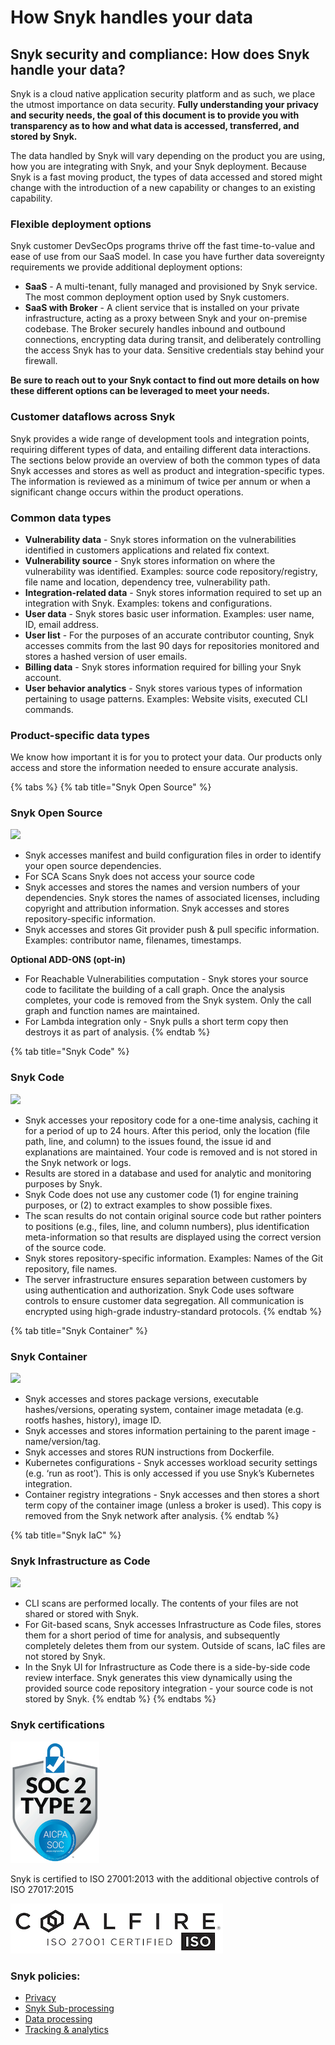 # How Snyk handles your data

## Snyk security and compliance: How does Snyk handle your data?

Snyk is a cloud native application security platform and as such, we place the utmost importance on data security. **Fully understanding your privacy and security needs, the goal of this document is to provide you with transparency as to how and what data is accessed, transferred, and stored by Snyk.**

The data handled by Snyk will vary depending on the product you are using, how you are integrating with Snyk, and your Snyk deployment. Because Snyk is a fast moving product, the types of data accessed and stored might change with the introduction of a new capability or changes to an existing capability.

### Flexible deployment options&#x20;

Snyk customer DevSecOps programs thrive off the fast time-to-value and ease of use from our SaaS model. In case you have further data sovereignty requirements we provide additional deployment options:

* **SaaS** - A multi-tenant, fully managed and provisioned by Snyk service. The most common deployment option used by Snyk customers.
* **SaaS with Broker** - A client service that is installed on your private infrastructure, acting as a proxy between Snyk and your on-premise codebase. The Broker securely handles inbound and outbound connections, encrypting data during transit, and deliberately controlling the access Snyk has to your data. Sensitive credentials stay behind your firewall.

**Be sure to reach out to your Snyk contact to find out more details on how these different options can be leveraged to meet your needs.**

### Customer dataflows across Snyk

&#x20;Snyk provides a wide range of development tools and integration points, requiring different types of data, and entailing different data interactions. The sections below provide an overview of both the common types of data Snyk accesses and stores as well as product and integration-specific types. The information is reviewed as a minimum of twice per annum or when a significant change occurs within the product operations.

### Common data types

* **Vulnerability data** - Snyk stores information on the vulnerabilities identified in customers applications and related fix context.&#x20;
* **Vulnerability source** - Snyk stores information on where the vulnerability was identified. Examples: source code repository/registry, file name and location, dependency tree, vulnerability path.
* **Integration-related data** - Snyk stores information required to set up an integration with Snyk. Examples: tokens and configurations.&#x20;
* **User data** - Snyk stores basic user information. Examples: user name, ID, email address.&#x20;
* **User list** - For the purposes of an accurate contributor counting, Snyk accesses commits from the last 90 days for repositories monitored and stores a hashed version of user emails.&#x20;
* **Billing data** - Snyk stores information required for billing your Snyk account.&#x20;
* **User behavior analytics** - Snyk stores various types of information pertaining to usage patterns. Examples: Website visits, executed CLI commands.

### Product-specific data types&#x20;

We know how important it is for you to protect your data. Our products only access and store the information needed to ensure accurate analysis.

{% tabs %}
{% tab title="Snyk Open Source" %}
### Snyk Open Source

![](https://snyk.io/wp-content/uploads/shield-snyk-open-source.svg)

* Snyk accesses manifest and build configuration files in order to identify your open source dependencies.&#x20;
* For SCA Scans Snyk does not access your source code
* Snyk accesses and stores the names and version numbers of your dependencies. Snyk stores the names of associated licenses, including copyright and attribution information. Snyk accesses and stores repository-specific information.&#x20;
* Snyk accesses and stores Git provider push & pull specific information. Examples: contributor name, filenames, timestamps.

**Optional ADD-ONS (opt-in)**

* For Reachable Vulnerabilities computation - Snyk stores your source code to facilitate the building of a call graph. Once the analysis completes, your code is removed from the Snyk system. Only the call graph and function names are maintained.&#x20;
* For Lambda integration only - Snyk pulls a short term copy then destroys it as part of analysis.
{% endtab %}

{% tab title="Snyk Code" %}
### Snyk Code

![](https://snyk.io/wp-content/uploads/shield-snyk-code.svg)

* Snyk accesses your repository code for a one-time analysis, caching it for a period of up to 24 hours. After this period, only the location (file path, line, and column) to the issues found, the issue id and explanations are maintained. Your code is removed and is not stored in the Snyk network or logs.&#x20;
* Results are stored in a database and used for analytic and monitoring purposes by Snyk.&#x20;
* Snyk Code does not use any customer code (1) for engine training purposes, or (2) to extract examples to show possible fixes.&#x20;
* The scan results do not contain original source code but rather pointers to positions (e.g., files, line, and column numbers), plus identification meta-information so that results are displayed using the correct version of the source code.&#x20;
* Snyk stores repository-specific information. Examples: Names of the Git repository, file names.&#x20;
* The server infrastructure ensures separation between customers by using authentication and authorization. Snyk Code uses software controls to ensure customer data segregation. All communication is encrypted using high-grade industry-standard protocols.
{% endtab %}

{% tab title="Snyk Container" %}
### Snyk Container

![](https://snyk.io/wp-content/uploads/shield-snyk-container.svg)

* Snyk accesses and stores package versions, executable hashes/versions, operating system, container image metadata (e.g. rootfs hashes, history), image ID.&#x20;
* Snyk accesses and stores information pertaining to the parent image - name/version/tag.&#x20;
* Snyk accesses and stores RUN instructions from Dockerfile.&#x20;
* Kubernetes configurations - Snyk accesses workload security settings (e.g. ‘run as root’). This is only accessed if you use Snyk’s Kubernetes integration.&#x20;
* Container registry integrations - Snyk accesses and then stores a short term copy of the container image (unless a broker is used). This copy is removed from the Snyk network after analysis.
{% endtab %}

{% tab title="Snyk IaC" %}
### Snyk Infrastructure as Code

![](https://snyk.io/wp-content/uploads/shield-snyk-iac.svg)

* CLI scans are performed locally. The contents of your files are not shared or stored with Snyk.&#x20;
* For Git-based scans, Snyk accesses Infrastructure as Code files, stores them for a short period of time for analysis, and subsequently completely deletes them from our system. Outside of scans, IaC files are not stored by Snyk.&#x20;
* In the Snyk UI for Infrastructure as Code there is a side-by-side code review interface. Snyk generates this view dynamically using the provided source code repository integration - your source code is not stored by Snyk.
{% endtab %}
{% endtabs %}

### Snyk certifications

![](../.gitbook/assets/Soc2.png)

Snyk is certified to ISO 27001:2013 with the additional objective controls of ISO 27017:2015

![](../.gitbook/assets/Coalfire.png)

&#x20;&#x20;

### Snyk policies:&#x20;

* [Privacy](https://snyk.io/policies/privacy/)&#x20;
* [Snyk Sub-processing](https://snyk.io/policies/sub-processors/)&#x20;
* [Data processing](https://snyk.io/policies/dpa/)&#x20;
* [Tracking & analytics](https://snyk.io/policies/tracking-and-analytics/)
